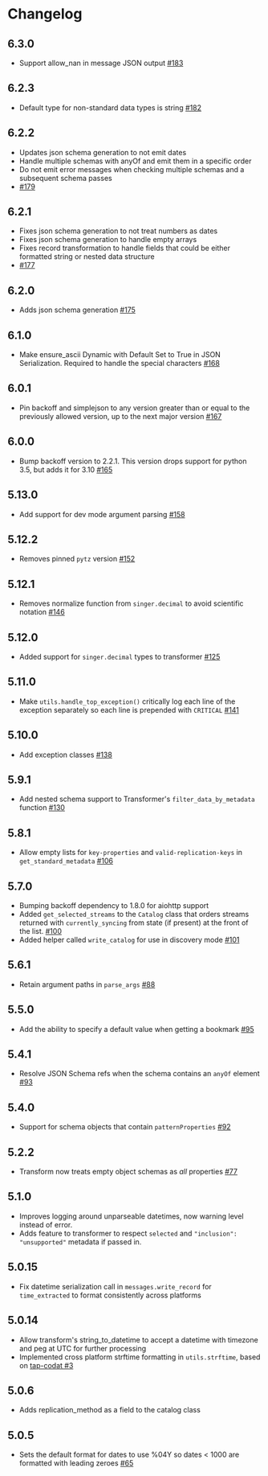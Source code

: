 # Changelog

## 6.3.0
  * Support allow_nan in message JSON output [#183](https://github.com/singer-io/singer-python/pull/183)

## 6.2.3
  * Default type for non-standard data types is string [#182](https://github.com/singer-io/singer-python/pull/182)

## 6.2.2
  * Updates json schema generation to not emit dates
  * Handle multiple schemas with anyOf and emit them in a specific order
  * Do not emit error messages when checking multiple schemas and a subsequent schema passes
  * [#179](https://github.com/singer-io/singer-python/pull/179)

## 6.2.1
  * Fixes json schema generation to not treat numbers as dates
  * Fixes json schema generation to handle empty arrays
  * Fixes record transformation to handle fields that could be either formatted string or nested data structure
  * [#177](https://github.com/singer-io/singer-python/pull/177)

## 6.2.0
  * Adds json schema generation [#175](https://github.com/singer-io/singer-python/pull/175)

## 6.1.0
  * Make ensure_ascii Dynamic with Default Set to True in JSON Serialization. Required to handle the special characters [#168](https://github.com/singer-io/singer-python/pull/168)

## 6.0.1
  * Pin backoff and simplejson to any version greater than or equal to the previously allowed version, up to the next major version [#167](https://github.com/singer-io/singer-python/pull/167)

## 6.0.0
  * Bump backoff version to 2.2.1. This version drops support for python 3.5, but adds it for 3.10 [#165](https://github.com/singer-io/singer-python/pull/165)

## 5.13.0
  * Add support for dev mode argument parsing [#158](https://github.com/singer-io/singer-python/pull/158)

## 5.12.2
  * Removes pinned `pytz` version [#152](https://github.com/singer-io/singer-python/pull/152)

## 5.12.1
  * Removes normalize function from `singer.decimal` to avoid scientific notation [#146](https://github.com/singer-io/singer-python/pull/146)

## 5.12.0
  * Added support for `singer.decimal` types to transformer [#125](https://github.com/singer-io/singer-python/pull/125)

## 5.11.0
  * Make `utils.handle_top_exception()` critically log each line of the exception separately so each line is prepended with `CRITICAL` [#141](https://github.com/singer-io/singer-python/pull/141)

## 5.10.0
  * Add exception classes [#138](https://github.com/singer-io/singer-python/pull/138)

## 5.9.1
  * Add nested schema support to Transformer's `filter_data_by_metadata` function [#130](https://github.com/singer-io/singer-python/pull/130)

## 5.8.1
  * Allow empty lists for `key-properties` and `valid-replication-keys` in `get_standard_metadata` [#106](https://github.com/singer-io/singer-python/pull/106)

## 5.7.0
  * Bumping backoff dependency to 1.8.0 for aiohttp support
  * Added `get_selected_streams` to the `Catalog` class that orders streams returned with `currently_syncing` from state (if present) at the front of the list. [#100](https://github.com/singer-io/singer-python/pull/100)
  * Added helper called `write_catalog` for use in discovery mode [#101](https://github.com/singer-io/singer-python/pull/101)

## 5.6.1
  * Retain argument paths in `parse_args` [#88](https://github.com/singer-io/singer-python/pull/88)

## 5.5.0
  * Add the ability to specify a default value when getting a bookmark [#95](https://github.com/singer-io/singer-python/pull/95)

## 5.4.1
  * Resolve JSON Schema refs when the schema contains an `anyOf` element [#93](https://github.com/singer-io/singer-python/pull/93)

## 5.4.0
  * Support for schema objects that contain `patternProperties` [#92](https://github.com/singer-io/singer-python/pull/92)

## 5.2.2
  * Transform now treats empty object schemas as *all* properties [#77](https://github.com/singer-io/singer-python/pull/77)

## 5.1.0
  * Improves logging around unparseable datetimes, now warning level instead of error.
  * Adds feature to transformer to respect `selected` and `"inclusion": "unsupported"` metadata if passed in.

## 5.0.15
  * Fix datetime serialization call in `messages.write_record` for `time_extracted` to format consistently across platforms

## 5.0.14
  * Allow transform's string_to_datetime to accept a datetime with timezone and peg at UTC for further processing
  * Implemented cross platform strftime formatting in `utils.strftime`, based on [tap-codat #3](https://github.com/singer-io/tap-codat/pull/3)

## 5.0.6
  * Adds replication_method as a field to the catalog class

## 5.0.5
  * Sets the default format for dates to use %04Y so dates < 1000 are formatted with leading zeroes [#65](https://github.com/singer-io/singer-python/pull/65)
